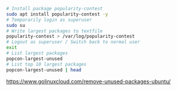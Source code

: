 ```sh
# Install package popularity-contest
sudo apt install popularity-contest -y
# Temporarily login as superuser
sudo su
# Write largest packages to textfile
popularity-contest > /var/log/popularity-contest
# Logout as superuser / Switch back to normal user
exit
# List largest packages
popcon-largest-unused
# List top 10 largest packages
popcon-largest-unused | head
```
https://www.golinuxcloud.com/remove-unused-packages-ubuntu/
